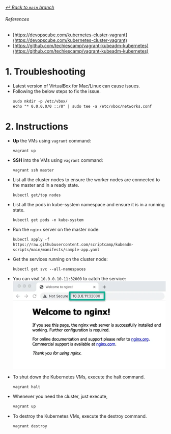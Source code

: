 [_↩ Back to `main` branch_](https://github.com/cuongpiger/cloud/)

###### References
* [https://devopscube.com/kubernetes-cluster-vagrant](https://devopscube.com/kubernetes-cluster-vagrant)
* [https://github.com/techiescamp/vagrant-kubeadm-kubernetes](https://github.com/techiescamp/vagrant-kubeadm-kubernetes)


# 1. Troubleshooting
* Latest version of VirtualBox for Mac/Linux can cause issues.
* Following the below steps to fix the issue.
  ```bash=
  sudo mkdir -p /etc/vbox/
  echo "* 0.0.0.0/0 ::/0" | sudo tee -a /etc/vbox/networks.conf
  ```

# 2. Instructions
* **Up** the VMs using `vagrant` command:
  ```bash=
  vagrant up
  ```

* **SSH** into the VMs using `vagrant` command:
  ```bash=
  vagrant ssh master
  ```

* List all the cluster nodes to ensure the worker nodes are connected to the master and in a ready state.
  ```bash=
  kubectl get/top nodes
  ```

* List all the pods in kube-system namespace and ensure it is in a running state.
  ```bash=
  kubectl get pods -n kube-system
  ```

* Run the `nginx` server on the master node:
  ```bash=
  kubectl apply -f https://raw.githubusercontent.com/scriptcamp/kubeadm-scripts/main/manifests/sample-app.yaml
  ```

* Get the services running on the cluster node:
  ```bash=
  kubectl get svc --all-namespaces
  ```

* You can visit `10.0.0.10-11:32000` to catch the service:
  ![](./img/01.png)

* To shut down the Kubernetes VMs, execute the halt command.
  ```bash=
  vagrant halt
  ```

* Whenever you need the cluster, just execute,
  ```bash
  vagrant up
  ```

* To destroy the Kubernetes VMs, execute the destroy command.
  ```bash=
  vagrant destroy
  ```